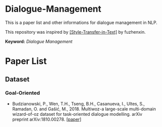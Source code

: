 # Dialogue-Management
This is a paper list and other informations for dialogue management in NLP.

This repository was inspired by [[Style-Transfer-in-Text]](https://github.com/fuzhenxin/Style-Transfer-in-Text) by fuzhenxin.

**Keyword:** *Dialogue Management*

# Paper List

## Dataset

### Goal-Oriented

- Budzianowski, P., Wen, T.H., Tseng, B.H., Casanueva, I., Ultes, S., Ramadan, O. and Gašić, M., 2018. Multiwoz-a large-scale multi-domain wizard-of-oz dataset for task-oriented dialogue modelling. arXiv preprint arXiv:1810.00278. [[paper]](https://arxiv.org/abs/1810.00278)
